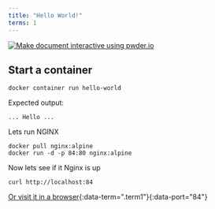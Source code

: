 ```yaml
---
title: "Hello World!"
terms: 1
---
```


[![Make document interactive using pwder.io](https://img.shields.io/badge/make%20doc%20interactive-with%20pwder.io-orange.svg)](http://pwder.io/?doc=https://github.com/jonocodes/pwder/blob/develop/examples/hello.md)

## Start a container

```.term1
docker container run hello-world
```
Expected output:
```
... Hello ...
```

Lets run NGINX
```.term1
docker pull nginx:alpine
docker run -d -p 84:80 nginx:alpine
```

Now lets see if it Nginx is up
```.term1
curl http://localhost:84
```

[Or visit it in a browser](/){:data-term=".term1"}{:data-port="84"}
